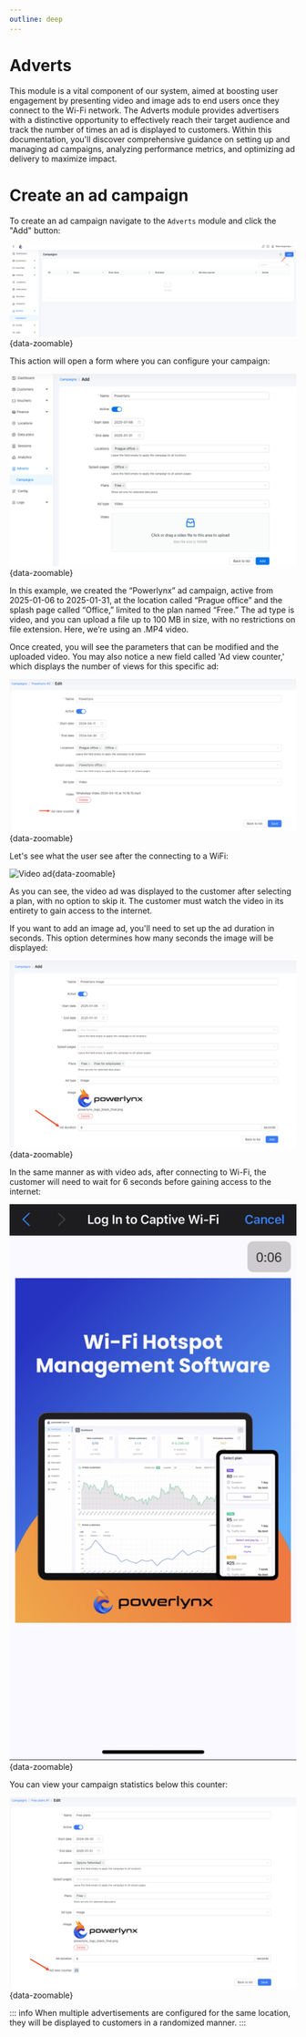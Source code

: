```yaml
---
outline: deep
---
```


# Adverts

This module is a vital component of our system, aimed at boosting user engagement by presenting video and image ads to end users once they connect to the Wi-Fi network. The Adverts module provides advertisers with a distinctive opportunity to effectively reach their target audience and track the number of times an ad is displayed to customers. Within this documentation, you'll discover comprehensive guidance on setting up and managing ad campaigns, analyzing performance metrics, and optimizing ad delivery to maximize impact.

# Create an ad campaign

To create an ad campaign navigate to the `Adverts` module and click the "Add" button:

![Adverts](images/alist.png){data-zoomable}

This action will open a form where you can configure your campaign:

![Create](images/create_video_a.png){data-zoomable}

In this example, we created the “Powerlynx” ad campaign, active from 2025-01-06 to 2025-01-31, at the location called “Prague office” and the splash page called “Office,” limited to the plan named “Free.” The ad type is video, and you can upload a file up to 100 MB in size, with no restrictions on file extension. Here, we’re using an .MP4 video.

Once created, you will see the parameters that can be modified and the uploaded video. You may also notice a new field called 'Ad view counter,' which displays the number of views for this specific ad:

![Created](images/created_a.png){data-zoomable}

Let's see what the user see after the connecting to a WiFi:

![Video ad](images/video_a.gif#mediumsize){data-zoomable}

As you can see, the video ad was displayed to the customer after selecting a plan, with no option to skip it. The customer must watch the video in its entirety to gain access to the internet.

If you want to add an image ad, you'll need to set up the ad duration in seconds. This option determines how many seconds the image will be displayed:

![Image ad](images/image_a.png){data-zoomable}

In the same manner as with video ads, after connecting to Wi-Fi, the customer will need to wait for 6 seconds before gaining access to the internet:

![Image ad example](images/image_a_example.jpeg#mediumsize){data-zoomable}

You can view your campaign statistics below this counter:

![Stats](images/stats.png){data-zoomable}

::: info
When multiple advertisements are configured for the same location, they will be displayed to customers in a randomized manner.
:::